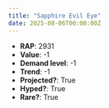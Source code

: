 ```yaml
---
title: "Sapphire Evil Eye"
date: 2025-08-06T00:00:00Z
---
```

- **RAP**: 2931
- **Value**: -1
- **Demand level**: -1
- **Trend**: -1
- **Projected?**: True
- **Hyped?**: True
- **Rare?**: True
